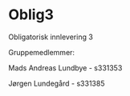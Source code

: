 # Oblig3
Obligatorisk innlevering 3

Gruppemedlemmer:

Mads Andreas Lundbye - s331353                  
                                                                        
Jørgen Lundegård - s331385
